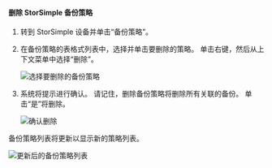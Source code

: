 
<!--author=alkohli last changed: 01/02/17-->

#### <a name="to-delete-a-storsimple-backup-policy"></a>删除 StorSimple 备份策略

1. 转到 StorSimple 设备并单击“备份策略”。

2. 在备份策略的表格式列表中，选择并单击要删除的策略。 单击右键，然后从上下文菜单中选择“删除”。

    ![选择要删除的备份策略](./media/storsimple-8000-delete-backup-policy/deletebupol1.png)

3. 系统将提示进行确认。 请记住，删除备份策略将删除所有关联的备份。 单击“是”将删除。

    ![确认删除](./media/storsimple-8000-delete-backup-policy/deletebupol2.png)

备份策略列表将更新以显示新的策略列表。

![更新后的备份策略列表](./media/storsimple-8000-delete-backup-policy/deletebupol5.png)